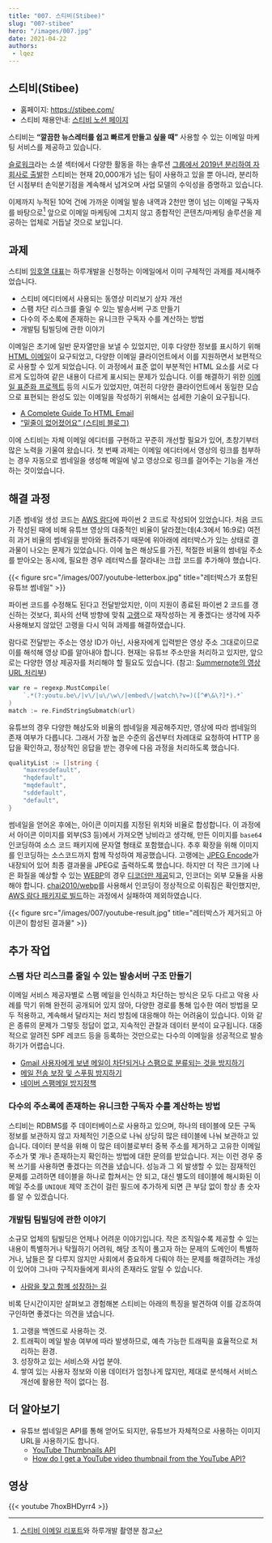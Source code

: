 ```yaml
---
title: "007. 스티비(Stibee)"
slug: "007-stibee"
hero: "/images/007.jpg"
date: 2021-04-22
authors:
 - lqez
---
```


## 스티비(Stibee)

 - 홈페이지: <https://stibee.com/>
 - 스티비 채용안내: [스티비 노션 페이지](https://recruit.stibee.com/7c996a877e4d4cfc9701a1e1fc97ed96/)

스티비는 __“깔끔한 뉴스레터를 쉽고 빠르게 만들고 싶을 때”__ 사용할 수 있는 이메일 마케팅 서비스를 제공하고 있습니다.

[슬로워크](https://slowalk.co.kr/)라는 소셜 섹터에서 다양한 활동을 하는 솔루션 [그룹에서 2019년 분리하여 자회사로 출발](https://slowalk.com/2578)한 스티비는 현재 20,000개가 넘는 팀이 사용하고 있을 뿐 아니라, 분리하던 시점부터 손익분기점을 계속해서 넘겨오며 사업 모델의 수익성을 증명하고 있습니다.

이제까지 누적된 10억 건에 가까운 이메일 발송 내역과 2천만 명이 넘는 이메일 구독자를 바탕으로[^1] 앞으로 이메일 마케팅에 그치지 않고 종합적인 콘텐츠/마케팅 솔루션을 제공하는 업체로 거듭날 것으로 보입니다.

[^1]: [스티비 이메일 리포트](https://report.stibee.com/2021/)와 하루개발 촬영분 참고

## 과제

스티비 [임호열 대표](https://medium.com/@imhoyeol)는 하루개발을 신청하는 이메일에서 이미 구체적인 과제를 제시해주었습니다.

  - 스티비 에디터에서 사용되는 동영상 미리보기 상자 개선
  - 스팸 차단 리스크를 줄일 수 있는 발송서버 구조 만들기
  - 다수의 주소록에 존재하는 유니크한 구독자 수를 계산하는 방법
  - 개발팀 팀빌딩에 관한 이야기

이메일은 초기에 일반 문자열만을 보낼 수 있었지만, 이후 다양한 정보를 표시하기 위해 [HTML 이메일](https://en.wikipedia.org/wiki/HTML_email)이 요구되었고, 다양한 이메일 클라이언트에서 이를 지원하면서 보편적으로 사용할 수 있게 되었습니다. 이 과정에서 표준 없이 부분적인 HTML 요소를 서로 다르게 도입하여 같은  내용이 다르게 표시되는 문제가 있습니다. 이를 해결하기 위한 [이메일 표준화 프로젝트](https://www.email-standards.org/) 등의 시도가 있었지만, 여전히 다양한 클라이언트에서 동일한 모습으로 표현되는 완성도 있는 이메일을 작성하기 위해서는 섬세한 기술이 요구됩니다.

  - [A Complete Guide To HTML Email](https://www.smashingmagazine.com/2021/04/complete-guide-html-email-templates-tools/)
  - [“밑줄이 없어졌어요” (스티비 블로그)](https://blog.stibee.com/%EB%B0%91%EC%A4%84%EC%9D%B4-%EC%97%86%EC%96%B4%EC%A1%8C%EC%96%B4%EC%9A%94-1cc5ead71c61)

이에 스티비는 자체 이메일 에디터를 구현하고 꾸준히 개선할 필요가 있어, 초창기부터 많은 노력을 기울여 왔습니다. 첫 번째 과제는 이메일 에디터에서 영상의 링크를 첨부하는 경우 자동으로 썸네일을 생성해 메일에 넣고 영상으로 링크를 걸어주는 기능을 개선하는 것이었습니다.

## 해결 과정

기존 썸네일 생성 코드는 [AWS 람다](https://aws.amazon.com/ko/lambda/)에 파이썬 2 코드로 작성되어 있었습니다. 처음 코드가 작성된 때에 비해 유튜브 영상의 대중적인 비율이 달라졌는데(4:3에서 16:9로) 여전히 과거 비율의 썸네일을 받아와 돌려주기 때문에 위아래에 레터박스가 있는 상태로 결과물이 나오는 문제가 있었습니다. 이에 높은 해상도를 가진, 적절한 비율의 썸네일 주소를 받아오는 동시에, 필요한 경우 레터박스를 잘라내는 크랍 코드를 추가해야 했습니다.

{{< figure src="/images/007/youtube-letterbox.jpg" title="레터박스가 포함된 유튜브 썸네일" >}}

파이썬 코드를 수정해도 된다고 전달받았지만, 이미 지원이 종료된 파이썬 2 코드를 갱신하는 것보다, 회사의 선택 방향에 맞춰 [고랭](https://golang.org/)으로 재작성하는 게 좋겠다는 생각에 자주 사용해보지 않았던 고랭을 다시 익혀 과제를 해결하였습니다. 

람다로 전달받는 주소는 영상 ID가 아닌, 사용자에게 입력받은 영상 주소 그대로이므로 이를 해석해 영상 ID를 알아내야 합니다. 현재는 유튜브 주소만을 처리하고 있지만, 앞으로는 다양한 영상 제공자를 처리해야 할 필요도 있습니다. (참고: [Summernote의 영상 URL 처리부](https://github.com/summernote/summernote/blob/941ef4fa5f57152e1f6bf67c8906f927c0ed8d06/src/js/base/module/VideoDialog.js#L49))

```go
var re = regexp.MustCompile(
    `.*(?:youtu.be\/|v\/|u\/\w\/|embed\/|watch\?v=)([^#\&\?]*).*`
)
match := re.FindStringSubmatch(url)
```

유튜브의 경우 다양한 해상도와 비율의 썸네일을 제공해주지만, 영상에 따라 썸네일의 존재 여부가 다릅니다. 그래서 가장 높은 수준의 옵션부터 차례대로 요청하여 HTTP 응답을 확인하고, 정상적인 응답을 받는 경우에 다음 과정을 처리하도록 했습니다.

```go
qualityList := []string {
    "maxresdefault",
    "hqdefault",
    "mqdefault",
    "sddefault",
    "default",
}
```

썸네일을 얻어온 후에는, 아이콘 이미지를 지정된 위치와 비율로 합성합니다. 이 과정에서 아이콘 이미지를 외부(S3 등)에서 가져오면 낭비라고 생각해, 만든 이미지를 `base64` 인코딩하여 소스 코드 패키지에 문자열 형태로 포함했습니다. 추후 확장을 위해 이미지를 인코딩하는 소스코드까지 함께 작성하여 제공했습니다. 고랭에는 [JPEG Encode](https://golang.org/pkg/image/jpeg/#Encode)가 내장되어 있어 최종 결과물을 JPEG로 출력하도록 했습니다. 하지만 더 작은 크기에 나은 화질을 예상할 수 있는 [WEBP](https://developers.google.com/speed/webp)의 경우 [디코더만 제공](https://pkg.go.dev/golang.org/x/image/webp)되고, 인코더는 외부 모듈을 사용해야 합니다. [chai2010/webp](https://github.com/chai2010/webp)를 사용해서 인코딩이 정상적으로 이뤄짐은 확인했지만, [AWS 람다 패키지로 빌드](https://docs.aws.amazon.com/lambda/latest/dg/golang-package.html)하는 과정에서 실패하여 제외하였습니다.

{{< figure src="/images/007/youtube-result.jpg" title="레터박스가 제거되고 아이콘이 합성된 결과물" >}}

## 추가 작업

### 스팸 차단 리스크를 줄일 수 있는 발송서버 구조 만들기
이메일 서비스 제공자별로 스팸 메일을 인식하고 차단하는 방식은 모두 다르고 악용 사례를 막기 위해 완전히 공개되어 있지 않아, 다양한 경로를 통해 입수한 여러 방법을 모두 적용하고, 계속해서 달라지는 처리 방침에 대응해야 하는 어려움이 있습니다. 이와 같은 종류의 문제가 그렇듯 정답이 없고, 지속적인 관찰과 데이터 분석이 요구됩니다. 대중적으로 알려진 SPF 레코드 등을 등록하는 것만으로는 다수의 이메일을 성공적으로 발송하기가 어렵습니다.

  - [Gmail 사용자에게 보낸 메일이 차단되거나 스팸으로 분류되는 것을 방지하기](https://support.google.com/mail/answer/81126?hl=ko)
  - [메일 전송 보장 및 스푸핑 방지하기](https://support.google.com/a/answer/33786?hl=ko)
  - [네이버 스팸메일 방지정책](https://policy.naver.com/rules/spamcheck.html)

### 다수의 주소록에 존재하는 유니크한 구독자 수를 계산하는 방법

스티비는 RDBMS를 주 데이터베이스로 사용하고 있으며, 하나의 테이블에 모든 구독 정보를 보관하지 않고 자체적인 기준으로 나눠 상당히 많은 테이블에 나눠 보관하고 있습니다.
데이터 분석을 위해 이 많은 테이블로부터 중복 주소를 제거하고 고유한 이메일 주소가 몇 개나 존재하는지 확인하는 방법에 대한 문의를 받았습니다.
저는 이런 경우 중복 쓰기를 사용하면 좋겠다는 의견을 냈습니다. 성능과 그 외 발생할 수 있는 잠재적인 문제를 고려하면 테이블을 하나로 합쳐서는 안 되고, 대신 별도의 테이블에 해시화된 이메일 주소를 `UNIQUE` 제약 조건이 걸린 필드에 추가하게 되면 큰 부담 없이 항상 총 숫자를 알 수 있겠습니다.

### 개발팀 팀빌딩에 관한 이야기

소규모 업체의 팀빌딩은 언제나 어려운 이야기입니다. 작은 조직일수록 제공할 수 있는 내용이 특별하거나 탁월하기 어려워, 해당 조직이 풀고자 하는 문제의 도메인이 특별하거나, 남들은 잘 다루지 않지만 사회에서 중요하게 다뤄야 하는 문제를 해결하려는 개성이 있어야 그나마 구직자들에게 회사의 존재라도 알릴 수 있습니다. 

  - [사람을 찾고 함께 성장하는 길](https://mysetting.io/slides/contrast-and-vector)

비록 단시간이지만 살펴보고 경험해본 스티비는 아래의 특징을 발견하여 이를 강조하여 구인하면 좋겠다는 의견을 냈습니다.

  1. 고랭을 백엔드로 사용하는 것.
  1. 트래픽이 메일 발송 여부에 따라 발생하므로, 예측 가능한 트래픽을 효율적으로 처리하는 환경.
  1. 성장하고 있는 서비스와 사업 분야.
  1. 쌓여 있는 사용자 정보와 이용 데이터가 엄청나게 많지만, 제대로 분석해서 서비스 개선에 활용한 적이 없다는 점.

## 더 알아보기

  - 유튜브 썸네일은 API를 통해 얻어도 되지만, 유튜브가 자체적으로 사용하는 이미지 URL을 사용하기도 합니다.
    - [YouTube Thumbnails API](https://developers.google.com/youtube/v3/docs/thumbnails)
    - [How do I get a YouTube video thumbnail from the YouTube API?](https://stackoverflow.com/questions/2068344/how-do-i-get-a-youtube-video-thumbnail-from-the-youtube-api) 

## 영상
{{< youtube 7hoxBHDyrr4 >}}
